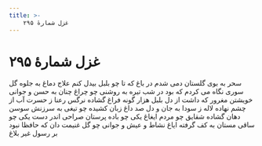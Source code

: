 ```yaml
---
title: >-
    غزل شمارهٔ ۲۹۵
---
```

# غزل شمارهٔ ۲۹۵

سحر به بوی گلستان دمی شدم در باغ
که تا چو بلبل بیدل کنم علاج دماغ
به جلوه گل سوری نگاه می کردم
که بود در شب تیره به روشنی چو چراغ
چنان به حسن و جوانی خویشتن مغرور
که داشت از دل بلبل هزار گونه فراغ
گشاده نرگس رعنا ز حسرت آب از چشم
نهاده لاله ز سودا به جان و دل صد داغ
زبان کشیده چو تیغی به سرزنش سوسن
دهان گشاده شقایق چو مردم ایغاغ
یکی چو باده پرستان صراحی اندر دست
یکی چو ساقی مستان به کف گرفته ایاغ
نشاط و عیش و جوانی چو گل غنیمت دان
که حافظا نبود بر رسول غیر بلاغ
